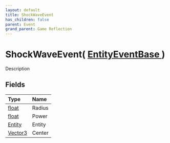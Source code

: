 ```yaml
---
layout: default
title: ShockWaveEvent
has_children: false
parent: Event
grand_parent: Game Reflection
---
```

# ShockWaveEvent( [ EntityEventBase ](/docs/game-reflection/events/entity_event_base) )
Description 

## Fields

| Type | Name |
|:-------------|:--------------|
| [float](/docs/game-reflection/components/float) | Radius |
| [float](/docs/game-reflection/components/float) | Power |
| [Entity](/docs/game-reflection/classes/entity) | Entity |
| [Vector3](/docs/game-reflection/classes/vector3) | Center |

